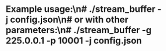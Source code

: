 # Example usage:\n# ./stream_buffer -j config.json\n# or with other parameters:\n# ./stream_buffer -g 225.0.0.1 -p 10001 -j config.json
